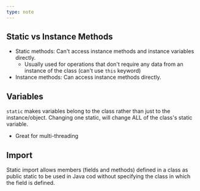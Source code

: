 ```yaml
---
type: note
---
```

## Static vs Instance Methods
- Static methods: Can't access instance methods and instance variables directly.
	- Usually used for operations that don't require any data from an instance of the class (can't use `this` keyword)
- Instance methods: Can access instance methods directly. 
## Variables
`static` makes variables belong to the class rather than just to the instance/object. Changing one static, will change ALL of the class's static variable. 
- Great for multi-threading

## Import
Static import allows members (fields and methods) defined in a class as public static to be used in Java cod without specifying the class in which the field is defined. 

